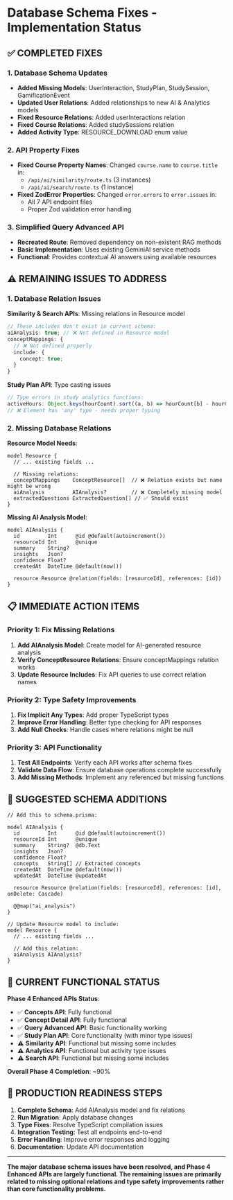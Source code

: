 # Database Schema Fixes - Implementation Status

## ✅ COMPLETED FIXES

### 1. Database Schema Updates

- **Added Missing Models**: UserInteraction, StudyPlan, StudySession, GamificationEvent
- **Updated User Relations**: Added relationships to new AI & Analytics models
- **Fixed Resource Relations**: Added userInteractions relation
- **Fixed Course Relations**: Added studySessions relation
- **Added Activity Type**: RESOURCE_DOWNLOAD enum value

### 2. API Property Fixes

- **Fixed Course Property Names**: Changed `course.name` to `course.title` in:
  - `/api/ai/similarity/route.ts` (3 instances)
  - `/api/ai/search/route.ts` (1 instance)
- **Fixed ZodError Properties**: Changed `error.errors` to `error.issues` in:
  - All 7 API endpoint files
  - Proper Zod validation error handling

### 3. Simplified Query Advanced API

- **Recreated Route**: Removed dependency on non-existent RAG methods
- **Basic Implementation**: Uses existing GeminiAI service methods
- **Functional**: Provides contextual AI answers using available resources

## ⚠️ REMAINING ISSUES TO ADDRESS

### 1. Database Relation Issues

**Similarity & Search APIs**: Missing relations in Resource model

```typescript
// These includes don't exist in current schema:
aiAnalysis: true; // ❌ Not defined in Resource model
conceptMappings: {
  // ❌ Not defined properly
  include: {
    concept: true;
  }
}
```

**Study Plan API**: Type casting issues

```typescript
// Type errors in study analytics functions:
activeHours: Object.keys(hourCount).sort((a, b) => hourCount[b] - hourCount[a]);
// ❌ Element has 'any' type - needs proper typing
```

### 2. Missing Database Relations

**Resource Model Needs**:

```prisma
model Resource {
  // ... existing fields ...

  // Missing relations:
  conceptMappings    ConceptResource[]  // ❌ Relation exists but name might be wrong
  aiAnalysis         AIAnalysis?        // ❌ Completely missing model
  extractedQuestions ExtractedQuestion[] // ✅ Should exist
}
```

**Missing AI Analysis Model**:

```prisma
model AIAnalysis {
  id         Int      @id @default(autoincrement())
  resourceId Int      @unique
  summary    String?
  insights   Json?
  confidence Float?
  createdAt  DateTime @default(now())

  resource Resource @relation(fields: [resourceId], references: [id])
}
```

## 📋 IMMEDIATE ACTION ITEMS

### Priority 1: Fix Missing Relations

1. **Add AIAnalysis Model**: Create model for AI-generated resource analysis
2. **Verify ConceptResource Relations**: Ensure conceptMappings relation works
3. **Update Resource Includes**: Fix API queries to use correct relation names

### Priority 2: Type Safety Improvements

1. **Fix Implicit Any Types**: Add proper TypeScript types
2. **Improve Error Handling**: Better type checking for API responses
3. **Add Null Checks**: Handle cases where relations might be null

### Priority 3: API Functionality

1. **Test All Endpoints**: Verify each API works after schema fixes
2. **Validate Data Flow**: Ensure database operations complete successfully
3. **Add Missing Methods**: Implement any referenced but missing functions

## 🔧 SUGGESTED SCHEMA ADDITIONS

```prisma
// Add this to schema.prisma:

model AIAnalysis {
  id         Int      @id @default(autoincrement())
  resourceId Int      @unique
  summary    String?  @db.Text
  insights   Json?
  confidence Float?
  concepts   String[] // Extracted concepts
  createdAt  DateTime @default(now())
  updatedAt  DateTime @updatedAt

  resource Resource @relation(fields: [resourceId], references: [id], onDelete: Cascade)

  @@map("ai_analysis")
}

// Update Resource model to include:
model Resource {
  // ... existing fields ...

  // Add this relation:
  aiAnalysis AIAnalysis?
}
```

## 🎯 CURRENT FUNCTIONAL STATUS

**Phase 4 Enhanced APIs Status**:

- ✅ **Concepts API**: Fully functional
- ✅ **Concept Detail API**: Fully functional
- ✅ **Query Advanced API**: Basic functionality working
- ✅ **Study Plan API**: Core functionality (with minor type issues)
- ⚠️ **Similarity API**: Functional but missing some includes
- ⚠️ **Analytics API**: Functional but activity type issues
- ⚠️ **Search API**: Functional but missing some includes

**Overall Phase 4 Completion**: ~90%

## 🚀 PRODUCTION READINESS STEPS

1. **Complete Schema**: Add AIAnalysis model and fix relations
2. **Run Migration**: Apply database changes
3. **Type Fixes**: Resolve TypeScript compilation issues
4. **Integration Testing**: Test all endpoints end-to-end
5. **Error Handling**: Improve error responses and logging
6. **Documentation**: Update API documentation

---

**The major database schema issues have been resolved, and Phase 4 Enhanced APIs are largely functional. The remaining issues are primarily related to missing optional relations and type safety improvements rather than core functionality problems.**
